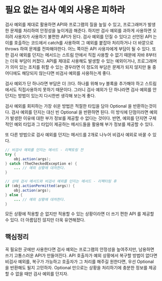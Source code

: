 # 필요 없는 검사 예외 사용은 피하라
검사 예외를 제대로 활용하면 API와 프로그램의 질을 높일 수 있고, 프로그래머가 발생한 문제를 처리하여 안정성을 높이게끔 해준다.
하지만 검사 예외를 과하게 사용하면 오히려 사용자가 사용하기 불편한 API가 된다.
검사 예외를 던질 수 있다고 선언된 API 는 이를 호출하는 코드에서 catch를 사용하여 그 예외를 붙잡아 처리하거나 더 바깥으로 throws 하여 문제를 전파해야한다. 
어느 쪽이든 API 사용자에게 부담이 될 수 있다. 
또한 검사 예외를 던지는 메서드는 스트림 안에서 직접 사용할 수 없기 때문에 자바 8부터는 더욱 부담이 커졌다.
API를 제대로 사용해도 발생할 수 있는 예외이거나, 프로그래머가 의미 있는 조치를 취할 수 있는 경우라면
이 정도의 부담은 문제가 되지 않지만 둘 중 어디에도 해당되지 않는다면 비검사 예외를 사용하는게 좋다.

검사 예외가 단 하나라면 부담은 더 크다. 하나를 위해 try 블록을 추가해야 하고 스트림에서도 직접사용하지 못하기 때문이다.
그러니 검사 예외가 단 하나라면 검사 예외를 안던지는 방법이 있는지 다시한번 생각해 보는게 좋다.

검사 예외를 회피하는 가장 쉬운 방법은 적절한 타입을 담아 Optional 을 반환하는것이다.
검사 예외를 던지는 대신 빈 Optional 을 반환하면 된다.
이 방식에 단점이라면 예외가 발생한 이유에 대한 부가 정보를 제공할 수 없다는 것이다.
반면, 예외를 던지면 구체적인 예외 타입과 그 타입이 제공하는 메서드들을 활용해 부가 정보를 제공할 수 있다.

또 다른 방법으로 검사 예외를 던지는 메서드를 2개로 나누어 비검사 예외로 바꿀 수 있다.
```java
// 비검사 예외를 던지는 메서드 - 리펙토링 전
try {
    obj.action(args);
} catch (TheCheckedException e) {
    ... // 예외 상황에 대처한다.
}
```
```java
// 상태 검사 메서드와 비검사 예외를 던지는 메서드 - 리팩터링 후
if (obj.actionPermitted(args)) {
    obj.action(args);
} else {
    ... // 예외 상황에 대처한다.
}
```
모든 상황에 적용할 순 없지만 적용할 수 있는 상황이라면 더 쓰기 편한 API 를 제공할 수 있다.
더 아름답진 않지만 더욱 유연해졌다.

## 핵심정리
꼭 필요한 곳에만 사용한다면 검사 예외는 프로그램의 안정성을 높여주지만, 남용하면 쓰기 고통스러운 API가 만들어진다.
API 호출자가 예외 상황에서 복구할 방법이 없다면 비검사 예외를, 복구가 가능하고 호출자가 그 처리를 해주길 원한다면, 
우선 Optional 을 반환해도 될지 고민하자. Optional 만으로는 상황을 처리하기에 충분한 정보를 제공할 수 없을 때만 검사 예외를 던지자.